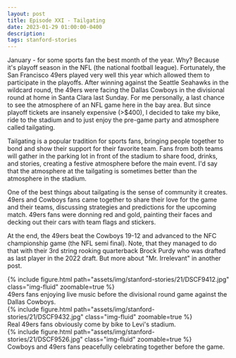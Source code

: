 ```yaml
---
layout: post
title: Episode XXI - Tailgating
date: 2023-01-29 01:00:00-0400
description:
tags: stanford-stories
---
```


January - for some sports fan the best month of the year. Why? Because it's
playoff season in the NFL (the national football league).
Fortunately, the San Francisco 49ers played very well this year which allowed
them to participate in the playoffs.
After winning against the Seattle Seahawks in the wildcard round, the 49ers
were facing the Dallas Cowboys in the divisional round at home in Santa
Clara last Sunday.
For me personally, a last chance to see the atmosphere of an NFL game here in the
bay area. But since playoff tickets are insanely expensive (>$400), I decided
to take my bike, ride to the stadium and to just enjoy the pre-game party
and atmosphere called tailgating.

Tailgating is a popular tradition for sports fans, bringing people together to bond and
show their support for their favorite team.
Fans from both teams will gather in the parking lot in front of the stadium
to share food, drinks, and stories, creating a festive atmosphere before the main event.
I'd say that the atmosphere at the tailgating is sometimes better than the
atmosphere in the stadium.

One of the best things about tailgating is the sense of community it creates.
49ers and Cowboys fans came together to share their love for the game and their teams,
discussing strategies and predictions for the upcoming match.
49ers fans were donning red and gold, painting their faces and decking out
their cars with team flags and stickers.

At the end, the 49ers beat the Cowboys 19-12 and advanced to the NFC championship
game (the NFL semi final). Note, that they managed to do that with their 3rd string
rooking quarterback Brock Purdy who was drafted as last player in the 2022 draft.
But more about "Mr. Irrelevant" in another post.

<div class="row mt-3">
    <div class="col-sm mt-3 mt-md-0">
        {% include figure.html path="assets/img/stanford-stories/21/DSCF9412.jpg" class="img-fluid" zoomable=true %}
    </div>
</div>
<div class="caption">
    49ers fans enjoying live music before the divisional round game against the Dallas Cowboys.
</div>

<div class="row mt-3">
    <div class="col-sm mt-3 mt-md-0">
        {% include figure.html path="assets/img/stanford-stories/21/DSCF9432.jpg" class="img-fluid" zoomable=true %}
    </div>
</div>
<div class="caption">
    Real 49ers fans obviously come by bike to Levi's stadium.
</div>

<div class="row mt-3">
    <div class="col-sm mt-3 mt-md-0">
        {% include figure.html path="assets/img/stanford-stories/21/DSCF9526.jpg" class="img-fluid" zoomable=true %}
    </div>
</div>
<div class="caption">
    Cowboys and 49ers fans peacefully celebrating together before the game.
</div>
